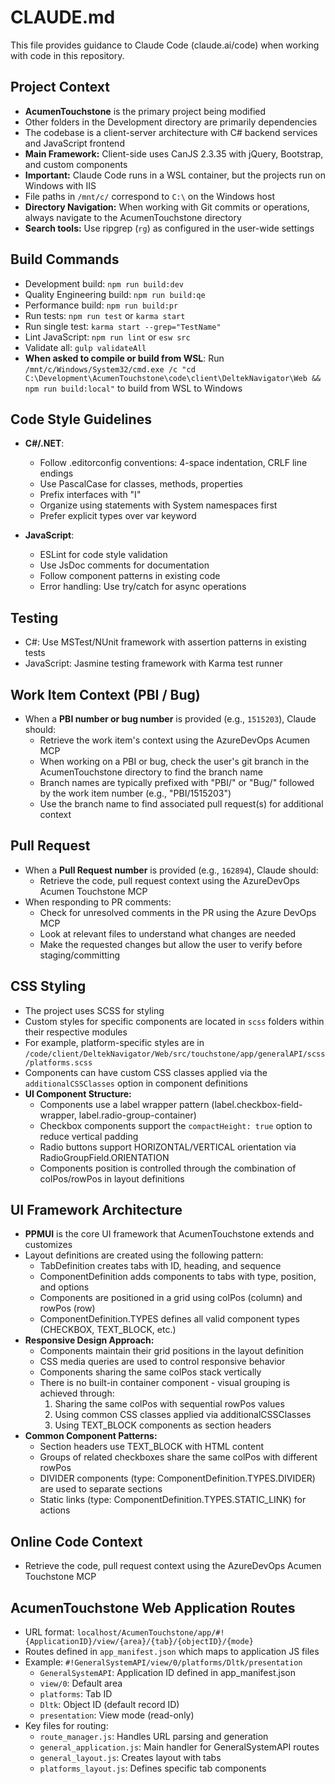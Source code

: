 # CLAUDE.md

This file provides guidance to Claude Code (claude.ai/code) when working with code in this repository.

## Project Context
- **AcumenTouchstone** is the primary project being modified
- Other folders in the Development directory are primarily dependencies
- The codebase is a client-server architecture with C# backend services and JavaScript frontend
- **Main Framework:** Client-side uses CanJS 2.3.35 with jQuery, Bootstrap, and custom components
- **Important:** Claude Code runs in a WSL container, but the projects run on Windows with IIS
- File paths in `/mnt/c/` correspond to `C:\` on the Windows host
- **Directory Navigation:** When working with Git commits or operations, always navigate to the AcumenTouchstone directory
- **Search tools:** Use ripgrep (`rg`) as configured in the user-wide settings

## Build Commands
- Development build: `npm run build:dev`
- Quality Engineering build: `npm run build:qe`
- Performance build: `npm run build:pr`
- Run tests: `npm run test` or `karma start`
- Run single test: `karma start --grep="TestName"`
- Lint JavaScript: `npm run lint` or `esw src`
- Validate all: `gulp validateAll`
- **When asked to compile or build from WSL**: Run `/mnt/c/Windows/System32/cmd.exe /c "cd C:\Development\AcumenTouchstone\code\client\DeltekNavigator\Web && npm run build:local"` to build from WSL to Windows

## Code Style Guidelines
- **C#/.NET**: 
  - Follow .editorconfig conventions: 4-space indentation, CRLF line endings
  - Use PascalCase for classes, methods, properties
  - Prefix interfaces with "I"
  - Organize using statements with System namespaces first
  - Prefer explicit types over var keyword
  
- **JavaScript**:
  - ESLint for code style validation
  - Use JsDoc comments for documentation
  - Follow component patterns in existing code
  - Error handling: Use try/catch for async operations

## Testing
- C#: Use MSTest/NUnit framework with assertion patterns in existing tests
- JavaScript: Jasmine testing framework with Karma test runner

## Work Item Context (PBI / Bug)
- When a **PBI number or bug number** is provided (e.g., `1515203`), Claude should:
  - Retrieve the work item's context using the AzureDevOps Acumen MCP
  - When working on a PBI or bug, check the user's git branch in the AcumenTouchstone directory to find the branch name
  - Branch names are typically prefixed with "PBI/" or "Bug/" followed by the work item number (e.g., "PBI/1515203")
  - Use the branch name to find associated pull request(s) for additional context

## Pull Request
- When a **Pull Request number** is provided (e.g., `162894`), Claude should:
  - Retrieve the code, pull request context using the AzureDevOps Acumen Touchstone MCP
- When responding to PR comments:
  - Check for unresolved comments in the PR using the Azure DevOps MCP
  - Look at relevant files to understand what changes are needed
  - Make the requested changes but allow the user to verify before staging/committing

## CSS Styling
- The project uses SCSS for styling
- Custom styles for specific components are located in `scss` folders within their respective modules
- For example, platform-specific styles are in `/code/client/DeltekNavigator/Web/src/touchstone/app/generalAPI/scss/platforms.scss`
- Components can have custom CSS classes applied via the `additionalCSSClasses` option in component definitions
- **UI Component Structure:**
  - Components use a label wrapper pattern (label.checkbox-field-wrapper, label.radio-group-container)
  - Checkbox components support the `compactHeight: true` option to reduce vertical padding
  - Radio buttons support HORIZONTAL/VERTICAL orientation via RadioGroupField.ORIENTATION
  - Components position is controlled through the combination of colPos/rowPos in layout definitions

## UI Framework Architecture
- **PPMUI** is the core UI framework that AcumenTouchstone extends and customizes
- Layout definitions are created using the following pattern:
  - TabDefinition creates tabs with ID, heading, and sequence
  - ComponentDefinition adds components to tabs with type, position, and options
  - Components are positioned in a grid using colPos (column) and rowPos (row)
  - ComponentDefinition.TYPES defines all valid component types (CHECKBOX, TEXT_BLOCK, etc.)
- **Responsive Design Approach:**
  - Components maintain their grid positions in the layout definition
  - CSS media queries are used to control responsive behavior
  - Components sharing the same colPos stack vertically
  - There is no built-in container component - visual grouping is achieved through:
    1. Sharing the same colPos with sequential rowPos values
    2. Using common CSS classes applied via additionalCSSClasses
    3. Using TEXT_BLOCK components as section headers
- **Common Component Patterns:**
  - Section headers use TEXT_BLOCK with HTML content
  - Groups of related checkboxes share the same colPos with different rowPos
  - DIVIDER components (type: ComponentDefinition.TYPES.DIVIDER) are used to separate sections
  - Static links (type: ComponentDefinition.TYPES.STATIC_LINK) for actions

## Online Code Context
- Retrieve the code, pull request context using the AzureDevOps Acumen Touchstone MCP

## AcumenTouchstone Web Application Routes
- URL format: `localhost/AcumenTouchstone/app/#!{ApplicationID}/view/{area}/{tab}/{objectID}/{mode}`
- Routes defined in `app_manifest.json` which maps to application JS files
- Example: `#!GeneralSystemAPI/view/0/platforms/Dltk/presentation`
  - `GeneralSystemAPI`: Application ID defined in app_manifest.json
  - `view/0`: Default area
  - `platforms`: Tab ID
  - `Dltk`: Object ID (default record ID)
  - `presentation`: View mode (read-only)
- Key files for routing:
  - `route_manager.js`: Handles URL parsing and generation
  - `general_application.js`: Main handler for GeneralSystemAPI routes
  - `general_layout.js`: Creates layout with tabs
  - `platforms_layout.js`: Defines specific tab components